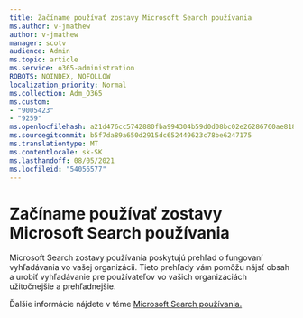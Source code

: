 ```yaml
---
title: Začíname používať zostavy Microsoft Search používania
ms.author: v-jmathew
author: v-jmathew
manager: scotv
audience: Admin
ms.topic: article
ms.service: o365-administration
ROBOTS: NOINDEX, NOFOLLOW
localization_priority: Normal
ms.collection: Adm_O365
ms.custom:
- "9005423"
- "9259"
ms.openlocfilehash: a21d476cc5742880fba994304b59d0d08bc02e26286760ae8181b97877144e25
ms.sourcegitcommit: b5f7da89a650d2915dc652449623c78be6247175
ms.translationtype: MT
ms.contentlocale: sk-SK
ms.lasthandoff: 08/05/2021
ms.locfileid: "54056577"
---
```

# <a name="get-started-with-using-microsoft-search-usage-reports"></a>Začíname používať zostavy Microsoft Search používania

Microsoft Search zostavy používania poskytujú prehľad o fungovaní vyhľadávania vo vašej organizácii. Tieto prehľady vám pomôžu nájsť obsah a urobiť vyhľadávanie pre používateľov vo vašich organizáciách užitočnejšie a prehľadnejšie.

Ďalšie informácie nájdete v téme [Microsoft Search používania.](https://go.microsoft.com/fwlink/?linkid=2152048)
